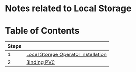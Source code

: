 <h1>Notes related to Local Storage</h1>

# Table of Contents

|Steps||
|---|---|
|1|[Local Storage Operator Installation](installation.md)|
|2|[Binding PVC](binding_pvc.md)|
